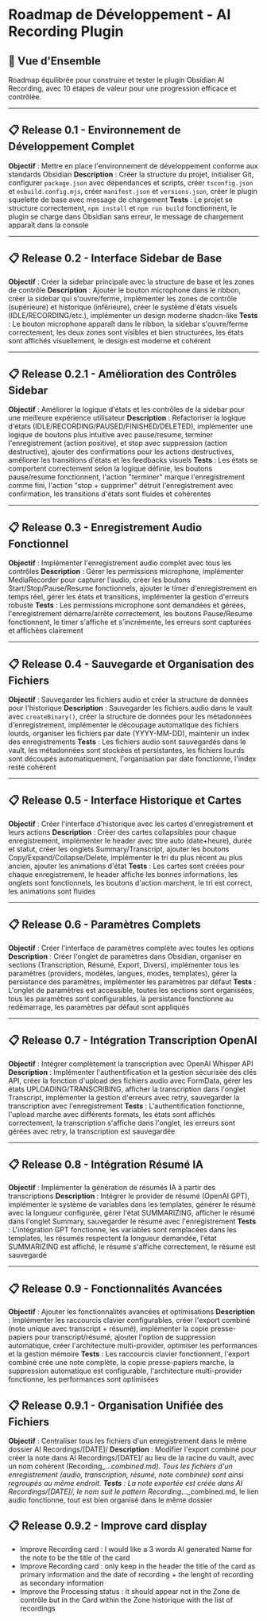 # Roadmap de Développement - AI Recording Plugin

## 🎯 Vue d'Ensemble
Roadmap équilibrée pour construire et tester le plugin Obsidian AI Recording, avec 10 étapes de valeur pour une progression efficace et contrôlée.

---

## 📋 Release 0.1 - Environnement de Développement Complet
**Objectif** : Mettre en place l'environnement de développement conforme aux standards Obsidian
**Description** : Créer la structure du projet, initialiser Git, configurer `package.json` avec dépendances et scripts, créer `tsconfig.json` et `esbuild.config.mjs`, créer `manifest.json` et `versions.json`, créer le plugin squelette de base avec message de chargement
**Tests** : Le projet se structure correctement, `npm install` et `npm run build` fonctionnent, le plugin se charge dans Obsidian sans erreur, le message de chargement apparaît dans la console

---

## 📋 Release 0.2 - Interface Sidebar de Base
**Objectif** : Créer la sidebar principale avec la structure de base et les zones de contrôle
**Description** : Ajouter le bouton microphone dans le ribbon, créer la sidebar qui s'ouvre/ferme, implémenter les zones de contrôle (supérieure) et historique (inférieure), créer le système d'états visuels (IDLE/RECORDING/etc.), implémenter un design moderne shadcn-like
**Tests** : Le bouton microphone apparaît dans le ribbon, la sidebar s'ouvre/ferme correctement, les deux zones sont visibles et bien structurées, les états sont affichés visuellement, le design est moderne et cohérent

---

## 📋 Release 0.2.1 - Amélioration des Contrôles Sidebar
**Objectif** : Améliorer la logique d'états et les contrôles de la sidebar pour une meilleure expérience utilisateur
**Description** : Refactoriser la logique d'états (IDLE/RECORDING/PAUSED/FINISHED/DELETED), implémenter une logique de boutons plus intuitive avec pause/resume, terminer l'enregistrement (action positive), et stop avec suppression (action destructive), ajouter des confirmations pour les actions destructives, améliorer les transitions d'états et les feedbacks visuels
**Tests** : Les états se comportent correctement selon la logique définie, les boutons pause/resume fonctionnent, l'action "terminer" marque l'enregistrement comme fini, l'action "stop + supprimer" détruit l'enregistrement avec confirmation, les transitions d'états sont fluides et cohérentes

---

## 📋 Release 0.3 - Enregistrement Audio Fonctionnel
**Objectif** : Implémenter l'enregistrement audio complet avec tous les contrôles
**Description** : Gérer les permissions microphone, implémenter MediaRecorder pour capturer l'audio, créer les boutons Start/Stop/Pause/Resume fonctionnels, ajouter le timer d'enregistrement en temps réel, gérer les états et transitions, implémenter la gestion d'erreurs robuste
**Tests** : Les permissions microphone sont demandées et gérées, l'enregistrement démarre/arrête correctement, les boutons Pause/Resume fonctionnent, le timer s'affiche et s'incrémente, les erreurs sont capturées et affichées clairement

---

## 📋 Release 0.4 - Sauvegarde et Organisation des Fichiers
**Objectif** : Sauvegarder les fichiers audio et créer la structure de données pour l'historique
**Description** : Sauvegarder les fichiers audio dans le vault avec `createBinary()`, créer la structure de données pour les métadonnées d'enregistrement, implémenter le découpage automatique des fichiers lourds, organiser les fichiers par date (YYYY-MM-DD), maintenir un index des enregistrements
**Tests** : Les fichiers audio sont sauvegardés dans le vault, les métadonnées sont stockées et persistantes, les fichiers lourds sont découpés automatiquement, l'organisation par date fonctionne, l'index reste cohérent

---

## 📋 Release 0.5 - Interface Historique et Cartes
**Objectif** : Créer l'interface d'historique avec les cartes d'enregistrement et leurs actions
**Description** : Créer des cartes collapsibles pour chaque enregistrement, implémenter le header avec titre auto (date+heure), durée et statut, créer les onglets Summary/Transcript, ajouter les boutons Copy/Expand/Collapse/Delete, implémenter le tri du plus récent au plus ancien, ajouter les animations d'état
**Tests** : Les cartes sont créées pour chaque enregistrement, le header affiche les bonnes informations, les onglets sont fonctionnels, les boutons d'action marchent, le tri est correct, les animations sont fluides

---

## 📋 Release 0.6 - Paramètres Complets
**Objectif** : Créer l'interface de paramètres complète avec toutes les options
**Description** : Créer l'onglet de paramètres dans Obsidian, organiser en sections (Transcription, Résumé, Export, Divers), implémenter tous les paramètres (providers, modèles, langues, modes, templates), gérer la persistance des paramètres, implémenter les paramètres par défaut
**Tests** : L'onglet de paramètres est accessible, toutes les sections sont organisées, tous les paramètres sont configurables, la persistance fonctionne au redémarrage, les paramètres par défaut sont appliqués

---

## 📋 Release 0.7 - Intégration Transcription OpenAI
**Objectif** : Intégrer complètement la transcription avec OpenAI Whisper API
**Description** : Implémenter l'authentification et la gestion sécurisée des clés API, créer la fonction d'upload des fichiers audio avec FormData, gérer les états UPLOADING/TRANSCRIBING, afficher la transcription dans l'onglet Transcript, implémenter la gestion d'erreurs avec retry, sauvegarder la transcription avec l'enregistrement
**Tests** : L'authentification fonctionne, l'upload marche avec différents formats, les états sont affichés correctement, la transcription s'affiche dans l'onglet, les erreurs sont gérées avec retry, la transcription est sauvegardée

---

## 📋 Release 0.8 - Intégration Résumé IA
**Objectif** : Implémenter la génération de résumés IA à partir des transcriptions
**Description** : Intégrer le provider de résumé (OpenAI GPT), implémenter le système de variables dans les templates, générer le résumé avec la longueur configurée, gérer l'état SUMMARIZING, afficher le résumé dans l'onglet Summary, sauvegarder le résumé avec l'enregistrement
**Tests** : L'intégration GPT fonctionne, les variables sont remplacées dans les templates, les résumés respectent la longueur demandée, l'état SUMMARIZING est affiché, le résumé s'affiche correctement, le résumé est sauvegardé

---

## 📋 Release 0.9 - Fonctionnalités Avancées
**Objectif** : Ajouter les fonctionnalités avancées et optimisations
**Description** : Implémenter les raccourcis clavier configurables, créer l'export combiné (note unique avec transcript + résumé), implémenter la copie presse-papiers pour transcript/résumé, ajouter l'option de suppression automatique, créer l'architecture multi-provider, optimiser les performances et la gestion mémoire
**Tests** : Les raccourcis clavier fonctionnent, l'export combiné crée une note complète, la copie presse-papiers marche, la suppression automatique est configurable, l'architecture multi-provider fonctionne, les performances sont optimisées


## 📋 Release 0.9.1 - Organisation Unifiée des Fichiers
**Objectif** : Centraliser tous les fichiers d'un enregistrement dans le même dossier AI Recordings/[DATE]/
**Description** : Modifier l'export combiné pour créer la note dans AI Recordings/[DATE]/ au lieu de la racine du vault, avec un nom cohérent (Recording_..._combined.md). Tous les fichiers d'un enregistrement (audio, transcription, résumé, note combinée) sont ainsi regroupés au même endroit.
**Tests** : La note exportée est créée dans AI Recordings/[DATE]/, le nom suit le pattern Recording_..._combined.md, le lien audio fonctionne, tout est bien organisé dans le même dossier

## 📋 Release 0.9.2 - Improve card display
- Improve Recording card : I would like a 3 words AI generated Name for the 
note to be the title of the card
- Improve Recording card : only keep in the header the title of the card as 
primary information and the date of recording + the lenght of recording as 
secondary information
- Improve the Processing status : it should appear not in the Zone de 
contrôle but in the Card within the Zone historique with the list of 
recordings